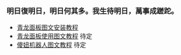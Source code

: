 ### 明日復明日，明日何其多。我生待明日，萬事成蹉跎。
* [青龙面板图文安装教程](/example/qlaz.md)
* [青龙面板使用图文教程](/example/qlsy.md) 待定
* [傻妞机器人图文教程](/example/qlaz.md)   待定
